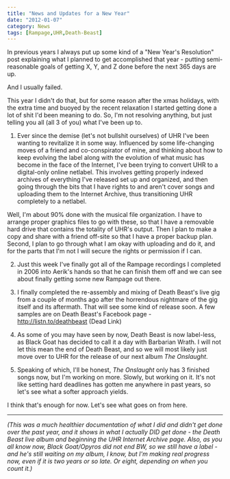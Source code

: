 ```yaml
---
title: "News and Updates for a New Year"
date: "2012-01-07"
category: News
tags: [Rampage,UHR,Death-Beast]
---
```


In previous years I always put up some kind of a "New Year's Resolution" post explaining what I planned to get accomplished that year - putting semi-reasonable goals of getting X, Y, and Z done before the next 365 days are up.

And I usually failed.

This year I didn't do that, but for some reason after the xmas holidays, with the extra time and buoyed by the recent relaxation I started getting done a lot of shit I'd been meaning to do. So, I'm not resolving anything, but just telling you all (all 3 of you) what I've been up to.

1) Ever since the demise (let's not bullshit ourselves) of UHR I've been wanting to revitalize it in some way. Influenced by some life-changing moves of a friend and co-conspirator of mine, and thinking about how to keep evolving the label along with the evolution of what music has become in the face of the Internet, I've been trying to convert UHR to a digital-only online netlabel. This involves getting properly indexed archives of everything I've released set up and organized, and then going through the bits that I have rights to and aren't cover songs and uploading them to the Internet Archive, thus transitioning UHR completely to a netlabel.

Well, I'm about 90% done with the musical file organization. I have to arrange proper graphics files to go with these, so that I have a removable hard drive that contains the totality of UHR's output. Then I plan to make a copy and share with a friend off-site so that I have a proper backup plan. Second, I plan to go through what I am okay with uploading and do it, and for the parts that I'm not I will secure the rights or permission if I can.

2) Just this week I've finally got all of the Rampage recordings I completed in 2006 into Aerik's hands so that he can finish them off and we can see about finally getting some new Rampage out there.

3) I finally completed the re-assembly and mixing of Death Beast's live gig from a couple of months ago after the horrendous nightmare of the gig itself and its aftermath. That will see some kind of release soon. A few samples are on Death Beast's Facebook page - http://listn.to/deathbeast (Dead Link)

4) As some of you may have seen by now, Death Beast is now label-less, as Black Goat has decided to call it a day with Barbarian Wrath. I will not let this mean the end of Death Beast, and so we will most likely just move over to UHR for the release of our next album *The Onslaught*.

5) Speaking of which, I'll be honest, *The Onslaught* only has 3 finished songs now, but I'm working on more. Slowly, but working on it. It's not like setting hard deadlines has gotten me anywhere in past years, so let's see what a softer approach yields.

I think that's enough for now. Let's see what goes on from here.

***

*(This was a much healthier documentation of what I did and didn't get done over the past year, and it shows in what I actually DID get done - the Death Beast live album and beginning the UHR Internet Archive page. Also, as you all know now, Black Goat/Opyros did not end BW, so we still have a label - and he's still waiting on my album, I know, but I'm making real progress now, even if it is two years or so late. Or eight, depending on when you count it.)*
